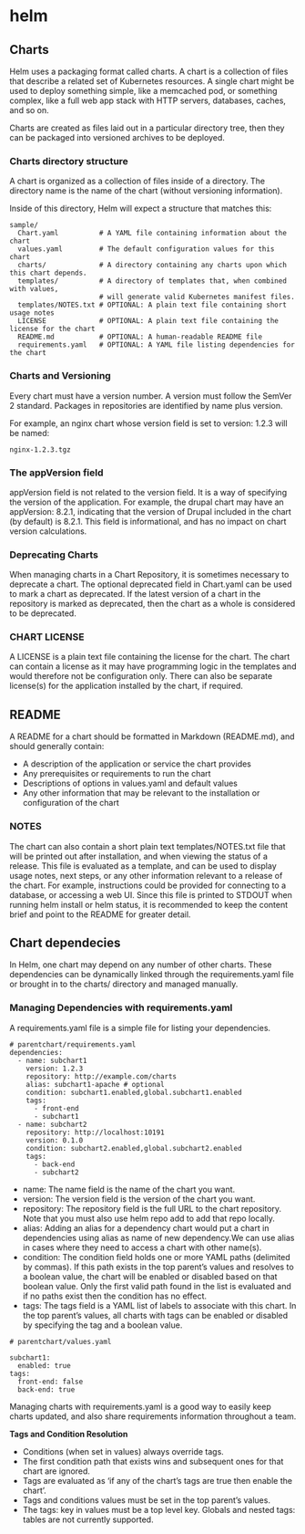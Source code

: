 # helm

## Charts

Helm uses a packaging format called charts. A chart is a collection of files that describe a related set of Kubernetes resources. A single chart might be used to deploy something simple, like a memcached pod, or something complex, like a full web app stack with HTTP servers, databases, caches, and so on.

Charts are created as files laid out in a particular directory tree, then they can be packaged into versioned archives to be deployed.

### Charts directory structure

A chart is organized as a collection of files inside of a directory. The directory name is the name of the chart (without versioning information). 

Inside of this directory, Helm will expect a structure that matches this:


```
sample/
  Chart.yaml          # A YAML file containing information about the chart
  values.yaml         # The default configuration values for this chart
  charts/             # A directory containing any charts upon which this chart depends.
  templates/          # A directory of templates that, when combined with values,
                      # will generate valid Kubernetes manifest files.
  templates/NOTES.txt # OPTIONAL: A plain text file containing short usage notes
  LICENSE             # OPTIONAL: A plain text file containing the license for the chart
  README.md           # OPTIONAL: A human-readable README file
  requirements.yaml   # OPTIONAL: A YAML file listing dependencies for the chart  

```

### Charts and Versioning

Every chart must have a version number. A version must follow the SemVer 2 standard. Packages in repositories are identified by name plus version.

For example, an nginx chart whose version field is set to version: 1.2.3 will be named:

```
nginx-1.2.3.tgz
```

### The appVersion field

appVersion field is not related to the version field. It is a way of specifying the version of the application. For example, the drupal chart may have an appVersion: 8.2.1, indicating that the version of Drupal included in the chart (by default) is 8.2.1. This field is informational, and has no impact on chart version calculations.

### Deprecating Charts

When managing charts in a Chart Repository, it is sometimes necessary to deprecate a chart. The optional deprecated field in Chart.yaml can be used to mark a chart as deprecated. If the latest version of a chart in the repository is marked as deprecated, then the chart as a whole is considered to be deprecated. 

### CHART LICENSE

A LICENSE is a plain text file containing the license for the chart. The chart can contain a license as it may have programming logic in the templates and would therefore not be configuration only. There can also be separate license(s) for the application installed by the chart, if required.

## README

A README for a chart should be formatted in Markdown (README.md), and should generally contain:

* A description of the application or service the chart provides
* Any prerequisites or requirements to run the chart
* Descriptions of options in values.yaml and default values
* Any other information that may be relevant to the installation or configuration of the chart

### NOTES

The chart can also contain a short plain text templates/NOTES.txt file that will be printed out after installation, and when viewing the status of a release. This file is evaluated as a template, and can be used to display usage notes, next steps, or any other information relevant to a release of the chart. For example, instructions could be provided for connecting to a database, or accessing a web UI. Since this file is printed to STDOUT when running helm install or helm status, it is recommended to keep the content brief and point to the README for greater detail.

## Chart dependecies

In Helm, one chart may depend on any number of other charts. These dependencies can be dynamically linked through the requirements.yaml file or brought in to the charts/ directory and managed manually.

### Managing Dependencies with requirements.yaml

A requirements.yaml file is a simple file for listing your dependencies.

```
# parentchart/requirements.yaml
dependencies:
  - name: subchart1
    version: 1.2.3
    repository: http://example.com/charts
    alias: subchart1-apache # optional
    condition: subchart1.enabled,global.subchart1.enabled
    tags:
      - front-end
      - subchart1    
  - name: subchart2
    repository: http://localhost:10191
    version: 0.1.0
    condition: subchart2.enabled,global.subchart2.enabled
    tags:
      - back-end
      - subchart2
```

* name: The name field is the name of the chart you want.
* version: The version field is the version of the chart you want.
* repository: The repository field is the full URL to the chart repository. Note that you must also use helm repo add to add that repo locally.
* alias: Adding an alias for a dependency chart would put a chart in dependencies using alias as name of new dependency.We can use alias in cases where they need to access a chart with other name(s).
* condition: The condition field holds one or more YAML paths (delimited by commas). If this path exists in the top parent’s values and resolves to a boolean value, the chart will be enabled or disabled based on that boolean value. Only the first valid path found in the list is evaluated and if no paths exist then the condition has no effect.
* tags: The tags field is a YAML list of labels to associate with this chart. In the top parent’s values, all charts with tags can be enabled or disabled by specifying the tag and a boolean value.    

```
# parentchart/values.yaml

subchart1:
  enabled: true
tags:
  front-end: false
  back-end: true

```  

Managing charts with requirements.yaml is a good way to easily keep charts updated, and also share requirements information throughout a team.

**Tags and Condition Resolution**

* Conditions (when set in values) always override tags.
* The first condition path that exists wins and subsequent ones for that chart are ignored.
* Tags are evaluated as ‘if any of the chart’s tags are true then enable the chart’.
* Tags and conditions values must be set in the top parent’s values.
* The tags: key in values must be a top level key. Globals and nested tags: tables are not currently supported.

